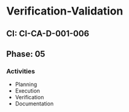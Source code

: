 # Verification-Validation

## CI: CI-CA-D-001-006
## Phase: 05

### Activities
- Planning
- Execution
- Verification
- Documentation
